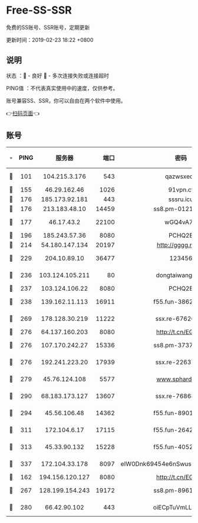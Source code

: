 # Free-SS-SSR

免费的SS账号、SSR账号，定期更新

更新时间：2019-02-23 18:22 +0800

## 说明

状态     ：🙂 - 良好 🙁 - 多次连接失败或连接超时

PING值   ：不代表真实使用中的速度，仅供参考。

账号兼容SS、SSR，你可以自由在两个软件中使用。

👉[扫码页面](https://liesauer.github.io/free-ss-ssr.github.io/)👈

## 账号

|-|PING|服务器|端口|密码|加密方式|区域|
|:----:|:----:|:-----:|-----:|:----:|:----:|:----:|
|🙂|101|104.215.3.176|543|qazwsxedc|aes-256-gcm|JP|
|🙂|155|46.29.162.46|1026|91vpn.cf|rc4-md5|RU|
|🙂|176|185.173.92.181|443|sssru.icu|rc4-md5|RU|
|🙂|176|213.183.48.10|14459|ss8.pm-01218790|rc4-md5|RU|
|🙂|177|46.17.43.2|22100|wGQ4vA7D|aes-256-gcm|RU|
|🙂|196|185.243.57.36|8080|PCHQ2E|rc4-md5|US|
|🙂|214|54.180.147.134|20197|http://gggg.rocks|chacha20|KR|
|🙂|229|204.10.89.10|36477|123456|aes-256-cfb|US|
|🙂|236|103.124.105.211|80|dongtaiwang.com|aes-256-cfb|US|
|🙂|237|103.124.106.22|8080|PCHQ2E|rc4-md5|US|
|🙂|238|139.162.11.113|16911|f55.fun-38620708|aes-256-cfb|SG|
|🙂|269|178.128.30.219|11222|ssx.re-67626834|aes-256-cfb|SG|
|🙂|276|64.137.160.203|8080|http://t.cn/EGJIyrl|rc4-md5|CA|
|🙂|276|107.170.242.27|15336|ss8.pm-37378232|aes-256-cfb|US|
|🙂|276|192.241.223.20|17939|ssx.re-22637861|aes-256-cfb|US|
|🙂|279|45.76.124.108|5577|www.sphard.com|aes-256-cfb|AU|
|🙂|290|68.183.173.127|13607|ssx.re-76868937|aes-256-cfb|US|
|🙂|294|45.56.106.48|14362|f55.fun-89010731|aes-256-cfb|US|
|🙂|311|172.104.6.17|17115|f55.fun-26427842|aes-256-cfb|US|
|🙂|313|45.33.90.132|15228|f55.fun-40522373|aes-256-cfb|US|
|🙂|337|172.104.33.178|8097|eIW0Dnk69454e6nSwuspv9DmS201tQ0D|aes-256-cfb|SG|
|🙂|162|194.156.120.127|8080|http://t.cn/EGJIyrl|rc4-md5|RU|
|🙂|267|128.199.154.243|19172|ss8.pm-89617917|aes-256-cfb|SG|
|🙁|280|66.42.90.102|443|oiECpTuVmLLxk4Ts|aes-256-cfb|US|
